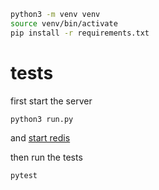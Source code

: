 ```bash
python3 -m venv venv
source venv/bin/activate
pip install -r requirements.txt
```

# tests
first start the server
```
python3 run.py
```
and [start redis](../bcp-redis-client/python/README.md)

then run the tests
```
pytest
```
